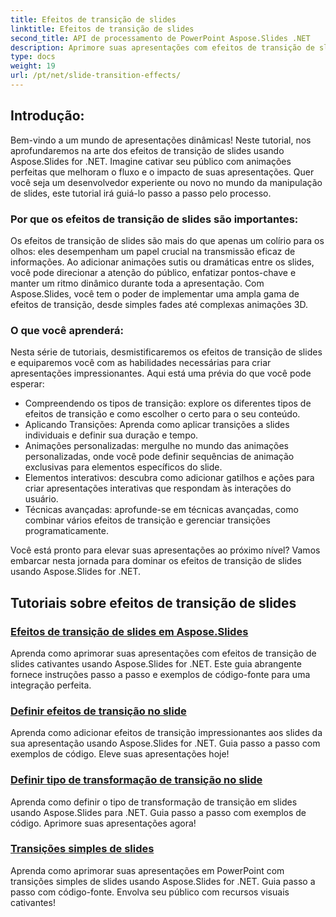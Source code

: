```yaml
---
title: Efeitos de transição de slides
linktitle: Efeitos de transição de slides
second_title: API de processamento de PowerPoint Aspose.Slides .NET
description: Aprimore suas apresentações com efeitos de transição de slides cativantes usando Aspose.Slides for .NET. Aprenda como adicionar animações dinâmicas aos slides para uma experiência de visualização envolvente.
type: docs
weight: 19
url: /pt/net/slide-transition-effects/
---
```


## Introdução:

Bem-vindo a um mundo de apresentações dinâmicas! Neste tutorial, nos aprofundaremos na arte dos efeitos de transição de slides usando Aspose.Slides for .NET. Imagine cativar seu público com animações perfeitas que melhoram o fluxo e o impacto de suas apresentações. Quer você seja um desenvolvedor experiente ou novo no mundo da manipulação de slides, este tutorial irá guiá-lo passo a passo pelo processo.

### Por que os efeitos de transição de slides são importantes:

Os efeitos de transição de slides são mais do que apenas um colírio para os olhos: eles desempenham um papel crucial na transmissão eficaz de informações. Ao adicionar animações sutis ou dramáticas entre os slides, você pode direcionar a atenção do público, enfatizar pontos-chave e manter um ritmo dinâmico durante toda a apresentação. Com Aspose.Slides, você tem o poder de implementar uma ampla gama de efeitos de transição, desde simples fades até complexas animações 3D.

### O que você aprenderá:

Nesta série de tutoriais, desmistificaremos os efeitos de transição de slides e equiparemos você com as habilidades necessárias para criar apresentações impressionantes. Aqui está uma prévia do que você pode esperar:

- Compreendendo os tipos de transição: explore os diferentes tipos de efeitos de transição e como escolher o certo para o seu conteúdo.
- Aplicando Transições: Aprenda como aplicar transições a slides individuais e definir sua duração e tempo.
- Animações personalizadas: mergulhe no mundo das animações personalizadas, onde você pode definir sequências de animação exclusivas para elementos específicos do slide.
- Elementos interativos: descubra como adicionar gatilhos e ações para criar apresentações interativas que respondam às interações do usuário.
- Técnicas avançadas: aprofunde-se em técnicas avançadas, como combinar vários efeitos de transição e gerenciar transições programaticamente.

Você está pronto para elevar suas apresentações ao próximo nível? Vamos embarcar nesta jornada para dominar os efeitos de transição de slides usando Aspose.Slides for .NET.

## Tutoriais sobre efeitos de transição de slides
### [Efeitos de transição de slides em Aspose.Slides](./slide-transition-effects/)
Aprenda como aprimorar suas apresentações com efeitos de transição de slides cativantes usando Aspose.Slides for .NET. Este guia abrangente fornece instruções passo a passo e exemplos de código-fonte para uma integração perfeita.
### [Definir efeitos de transição no slide](./set-transition-effects/)
Aprenda como adicionar efeitos de transição impressionantes aos slides da sua apresentação usando Aspose.Slides for .NET. Guia passo a passo com exemplos de código. Eleve suas apresentações hoje! 
### [Definir tipo de transformação de transição no slide](./set-transition-morph-type/)
Aprenda como definir o tipo de transformação de transição em slides usando Aspose.Slides para .NET. Guia passo a passo com exemplos de código. Aprimore suas apresentações agora! 
### [Transições simples de slides](./simple-slide-transitions/)
Aprenda como aprimorar suas apresentações em PowerPoint com transições simples de slides usando Aspose.Slides for .NET. Guia passo a passo com código-fonte. Envolva seu público com recursos visuais cativantes!